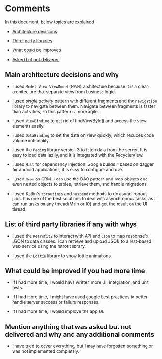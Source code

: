 # Comments 
In this document, below topics are explained

* [Architecture decisions](#main-architecture-decisions-and-why)

* [Third-party libraries](#list-of-third-party-libraries-if-any-with-whys)

* [What could be improved](#What-could-be-improved-if-you-had-more-time)
  
* [Asked but not delivered](#mention-anything-that-was-asked-but-not-delivered-and-why-and-any-additional-comments)


## Main architecture decisions and why

* I used `Model-View-ViewModel(MVVM)` architecture because it is a clean architecture that separate view from business logic.

* I used _single activity_ pattern with different fragments and the `navigation` library to navigate between them. Navigate between fragments is faster than activities, so this pattern is more agile. 

* I used `ViewBinding` to get rid of findViewById() and access the view elements easily.

* I used `DataBinding` to set the data on view quickly, which reduces code volume noticeably.

* I used the `Paging`  library version 3 to fetch data from the server. It is easy to load data lazily, and it is integrated with the RecyclerView.

* I used `Hilt` for dependency injection. Google builds it based on dagger for android applications; it is easy to configure and use.

* I used `Room` as ORM. I can use the DAO pattern and map objects and even nested objects to tables, retrieve them, and handle migrations.

* I used Kotlin's `coroutines` and `suspend` methods to do asynchronous jobs. It is one of the best solutions to deal with asynchronous tasks, as I can run tasks on any thread(Main or IO) and get the result on the UI thread.

## List of third party libraries if any with whys

* I used the `Retrofit2` to interact with API and `Gson` to map response's JSON to data classes. I can retrieve and upload JSON to a rest-based web service using the retrofit library.

* I used the `Lottie` library to show lottie animations.

## What could be improved if you had more time

* If I had more time, I would have written more UI, integration, and unit tests.

* If I had more time, I might have used google best practices to better handle server success or failure responses.

* If I had more time, I would improve the app UI.

## Mention anything that was asked but not delivered and why and any additional comments

* I have tried to cover everything, but I may have forgotten something or was not implemented completely. 